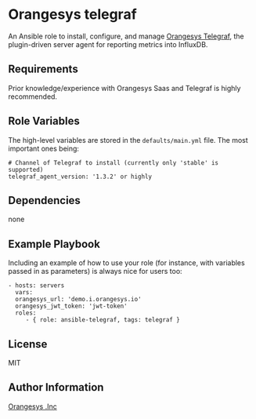 Orangesys telegraf
=========

An Ansible role to install, configure, and manage [Orangesys Telegraf](https://github.com/orangesys/telegraf), the plugin-driven server agent for reporting metrics into InfluxDB.


Requirements
------------

Prior knowledge/experience with Orangesys Saas and Telegraf is highly recommended.

Role Variables
--------------

The high-level variables are stored in the `defaults/main.yml` file. The most important ones being:

```
# Channel of Telegraf to install (currently only 'stable' is supported)
telegraf_agent_version: '1.3.2' or highly

```

Dependencies
------------

none

Example Playbook
----------------

Including an example of how to use your role (for instance, with variables passed in as parameters) is always nice for users too:

    - hosts: servers
      vars:
      orangesys_url: 'demo.i.orangesys.io'
      orangesys_jwt_token: 'jwt-token'
      roles:
         - { role: ansible-telegraf, tags: telegraf }

License
-------

MIT

Author Information
------------------

[Orangesys .Inc](https://orangesys.io)

